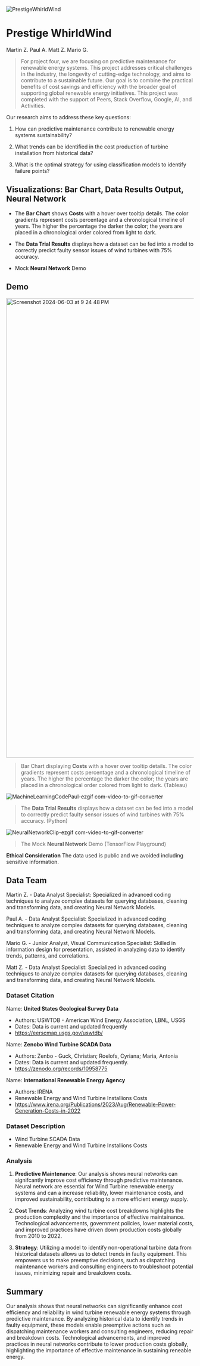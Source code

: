 
![PrestigeWhirldWind](https://github.com/Focused79/project4_bad_mother_clusters/assets/152096353/512d8d52-55da-4287-8323-6438d25b5a5e)


# Prestige WhirldWind
Martin Z. Paul A. Matt Z. Mario G. 

> For project four, we are focusing on predictive maintenance for renewable energy systems. This project addresses critical challenges in the industry, the longevity of cutting-edge technology, and aims to contribute to a sustainable future. Our goal is to combine the practical benefits of cost savings and efficiency with the broader goal of supporting global renewable energy initiatives. This project was completed with the support of Peers, Stack Overflow, Google, AI, and Activities. 

Our research aims to address these key questions:

1. How can predictive maintenance contribute to renewable energy systems sustainability?

2. What trends can be identified in the cost production of turbine installation from historical data?

3. What is the optimal strategy for using classification models to identify failure points?

## Visualizations: Bar Chart, Data Results Output, Neural Network


* The **Bar Chart** shows **Costs** with a hover over tooltip details. The color gradients represent costs percentage and a chronological timeline of years. The higher the percentage the darker the color; the years are placed in a chronological order colored from light to dark.

* The **Data Trial Results** displays how a dataset can be fed into a model to correctly predict faulty sensor issues of wind turbines with 75% accuracy.

* Mock **Neural Network** Demo  



## Demo
<img width="1233" alt="Screenshot 2024-06-03 at 9 24 48 PM" src="https://github.com/Focused79/project4_bad_mother_clusters/assets/152096353/6da2184b-50b5-4719-bbf9-f79b49f6f4aa">
 

>Bar Chart displaying **Costs** with a hover over tooltip details. The color gradients represent costs percentage and a chronological timeline of years. The higher the percentage the darker the color; the years are placed in a chronological order colored from light to dark. (Tableau)

![MachineLearningCodePaul-ezgif com-video-to-gif-converter](https://github.com/Focused79/project4_bad_mother_clusters/assets/152096353/1a9f4566-c14e-4ab0-b9ef-41c227df5d4c)

>The **Data Trial Results** displays how a dataset can be fed into a model to correctly predict faulty sensor issues of wind turbines with 75% accuracy. (Python)

![NeuralNetworkClip-ezgif com-video-to-gif-converter](https://github.com/Focused79/project4_bad_mother_clusters/assets/152096353/6948d743-67d4-4ce0-a140-06947e5df0d6)

>The Mock **Neural Network** Demo  (TensorFlow Playground) 




 **Ethical Consideration**
 The data used is public and we avoided including sensitive information.

## Data Team
Martin Z. - Data Analyst Specialist: Specialized in advanced coding techniques to analyze complex datasets for querying databases, cleaning and transforming data, and creating Neural Network Models.

Paul A. - Data Analyst Specialist: Specialized in advanced coding techniques to analyze complex datasets for querying databases, cleaning and transforming data, and creating Neural Network Models.

Mario G. - Junior Analyst, Visual Communication Specialist: Skilled in information design for presentation, assisted in analyzing data to identify trends, patterns, and correlations. 

Matt Z. - Data Analyst Specialist: Specialized in advanced coding techniques to analyze complex datasets for querying databases, cleaning and transforming data, and creating Neural Network Models. 

### Dataset Citation

Name: **United States Geological Survey Data**
  - Authors: USWTDB -  American Wind Energy Association, LBNL, USGS 
  - Dates: Data is current and updated frequently
  - https://eerscmap.usgs.gov/uswtdb/ 

 Name: **Zenobo Wind Turbine SCADA Data**
  - Authors: Zenbo - Guck, Christian; Roelofs, Cyriana; Maria, Antonia 
  - Dates: Data is current and updated frequently. 
  - https://zenodo.org/records/10958775 

  Name: **International Renewable Energy Agency**
  - Authors: IRENA
  - Renewable Energy and Wind Turbine Installions Costs
  - https://www.irena.org/Publications/2023/Aug/Renewable-Power-Generation-Costs-in-2022 

### Dataset Description
- Wind Turbine SCADA Data
- Renewable Energy and Wind Turbine Installions Costs



### Analysis
1. **Predictive Maintenance**: Our analysis shows neural networks can signifcantly improve cost efficiency through predictive maintenance. Neural network are essential for Wind Turbine renewable energy systems and can a increase reliability, lower maintenance costs, and improved sustainability, contributing to a more efficient energy supply.

2. **Cost Trends**: Analyzing wind turbine cost breakdowns highlights the production complexity and the importance of effective maintainance. Technological advancements, government policies, lower material costs, and improved practices have driven down production costs globally from 2010 to 2022. 

3. **Strategy**: Utilizing a model to identify non-operational turbine data from historical datasets allows us to detect trends in faulty equipment. This empowers us to make preemptive decisions, such as dispatching maintenance workers and consulting engineers to troubleshoot potential issues, minimizing repair and breakdown costs.

## Summary
Our analysis shows that neural networks can significantly enhance cost efficiency and reliability in wind turbine renewable energy systems through predictive maintenance. By analyzing historical data to identify trends in faulty equipment, these models enable preemptive actions such as dispatching maintenance workers and consulting engineers, reducing repair and breakdown costs. Technological advancements, and improved practices in neural networks contribute to lower production costs globally, highlighting the importance of effective maintenance in sustaining reneable energy.






